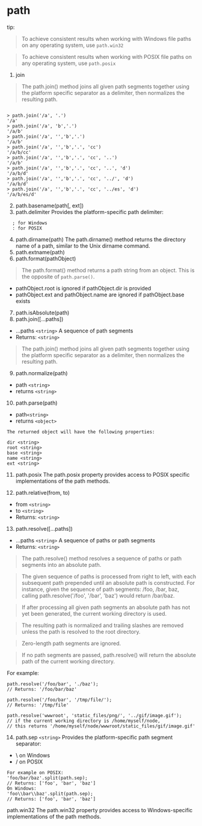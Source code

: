 # path

tip:


>To achieve consistent results when working with Windows file paths on any operating system, use `path.win32`

>To achieve consistent results when working with POSIX file paths on any operating system, use `path.posix`


1. join
>The path.join() method joins all given path segments together using the platform specific separator as a delimiter, then normalizes the resulting path.
```

> path.join('/a', '.')
'/a'
> path.join('/a', 'b','.')
'/a/b'
> path.join('/a', '','b','.')
'/a/b'
> path.join('/a', '','b','.', 'cc')
'/a/b/cc'
> path.join('/a', '','b','.', 'cc', '..')
'/a/b'
> path.join('/a', '','b','.', 'cc', '..', 'd')
'/a/b/d'
> path.join('/a', '','b','.', 'cc', '../', 'd')
'/a/b/d'
> path.join('/a', '','b','.', 'cc', '../es', 'd')
'/a/b/es/d'
```

2. path.basename(path[, ext])
3. path.delimiter
  Provides the platform-specific path delimiter:
```
  ; for Windows
  : for POSIX
```
4. path.dirname(path)
The path.dirname() method returns the directory name of a path, similar to the Unix dirname command. 
5. path.extname(path)
6. path.format(pathObject)
> The path.format() method returns a path string from an object. This is the opposite of `path.parse()`.
>
* pathObject.root is ignored if pathObject.dir is provided
* pathObject.ext and pathObject.name are ignored if pathObject.base exists
>

7. path.isAbsolute(path)
8. path.join([...paths])

* ...paths `<string>` A sequence of path segments
* Returns: `<string>`
> The path.join() method joins all given path segments together using the platform specific separator as a delimiter, then normalizes the resulting path.

9. path.normalize(path)

* path `<string>`
* returns `<string>`

10. path.parse(path)

* path`<string>`
* returns `<object>`
```
The returned object will have the following properties:

dir <string>
root <string>
base <string>
name <string>
ext <string>
```


11. path.posix
The path.posix property provides access to POSIX specific implementations of the path methods.

12. path.relative(from, to)

* from `<string>`
* to `<string>`
* Returns: `<string>`

13. path.resolve([...paths])

* ...paths `<string>` A sequence of paths or path segments
* Returns: `<string>`

> The path.resolve() method resolves a sequence of paths or path segments into an absolute path.

> The given sequence of paths is processed from right to left, with each subsequent path prepended until an absolute path is constructed. For instance, given the sequence of path segments: /foo, /bar, baz, calling path.resolve('/foo', '/bar', 'baz') would return /bar/baz.

> If after processing all given path segments an absolute path has not yet been generated, the current working directory is used.

> The resulting path is normalized and trailing slashes are removed unless the path is resolved to the root directory.

> Zero-length path segments are ignored.

> If no path segments are passed, path.resolve() will return the absolute path of the current working directory.

For example:
```
path.resolve('/foo/bar', './baz');
// Returns: '/foo/bar/baz'

path.resolve('/foo/bar', '/tmp/file/');
// Returns: '/tmp/file'

path.resolve('wwwroot', 'static_files/png/', '../gif/image.gif');
// if the current working directory is /home/myself/node,
// this returns '/home/myself/node/wwwroot/static_files/gif/image.gif'

```

14. path.sep
`<string>`
Provides the platform-specific path segment separator:

* \ on Windows
* / on POSIX
```
For example on POSIX:
'foo/bar/baz'.split(path.sep);
// Returns: ['foo', 'bar', 'baz']
On Windows:
'foo\\bar\\baz'.split(path.sep);
// Returns: ['foo', 'bar', 'baz']

```
path.win32
The path.win32 property provides access to Windows-specific implementations of the path methods.
